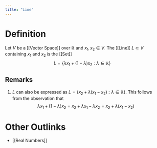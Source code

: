 ```yaml
---
title: "Line"
---
```


# Definition
Let $V$ be a [[Vector Space]] over $\mathbb{R}$ and $x_{1}, x_{2} \in V$. The [[Line]] $L \subset V$ containing $x_{1}$ and $x_{2}$ is the [[Set]] $$L = \{\lambda x_{1} + (1 - \lambda) x_{2} : \lambda \in \mathbb{R}\}$$
## Remarks
1. $L$ can also be expressed as $L = \{x_{2} + \lambda (x_{1} - x_{2}) : \lambda \in \mathbb{R} \}$. This follows from the observation that $$\lambda x_{1} + (1 - \lambda) x_{2} = x_{2} + \lambda x_{1} - \lambda x_{2} = x_{2} + \lambda (x_{1} - x_{2})$$
# Other Outlinks
- [[Real Numbers]]